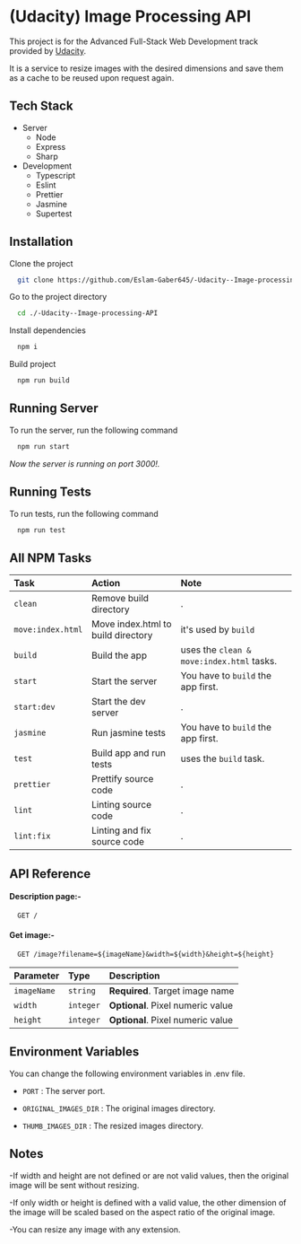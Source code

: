 # (Udacity) Image Processing API

This project is for the Advanced Full-Stack Web Development track provided by [Udacity](https://www.udacity.com/).

It is a service to resize images with the desired dimensions and save them as a cache to be reused upon request again.

## Tech Stack

- Server
  - Node
  - Express
  - Sharp
- Development
  - Typescript
  - Eslint
  - Prettier
  - Jasmine
  - Supertest

## Installation

Clone the project

```bash
  git clone https://github.com/Eslam-Gaber645/-Udacity--Image-processing-API.git
```

Go to the project directory

```bash
  cd ./-Udacity--Image-processing-API
```

Install dependencies

```bash
  npm i
```

Build project

```bash
  npm run build
```

## Running Server

To run the server, run the following command

```bash
  npm run start
```

_Now the server is running on port 3000!._

## Running Tests

To run tests, run the following command

```bash
  npm run test
```

## All NPM Tasks

| Task              | Action                             | Note                                      |
| :---------------- | :--------------------------------- | :---------------------------------------- |
| `clean`           | Remove build directory             | .                                         |
| `move:index.html` | Move index.html to build directory | it's used by `build`                      |
| `build`           | Build the app                      | uses the `clean & move:index.html` tasks. |
| `start`           | Start the server                   | You have to `build` the app first.        |
| `start:dev`       | Start the dev server               | .                                         |
| `jasmine`         | Run jasmine tests                  | You have to `build` the app first.        |
| `test`            | Build app and run tests            | uses the `build` task.                    |
| `prettier`        | Prettify source code               | .                                         |
| `lint`            | Linting source code                | .                                         |
| `lint:fix`        | Linting and fix source code        | .                                         |

## API Reference

#### Description page:-

```http
  GET /
```

#### Get image:-

```http
  GET /image?filename=${imageName}&width=${width}&height=${height}
```

| Parameter   | Type      | Description                       |
| :---------- | :-------- | :-------------------------------- |
| `imageName` | `string`  | **Required**. Target image name   |
| `width`     | `integer` | **Optional**. Pixel numeric value |
| `height`    | `integer` | **Optional**. Pixel numeric value |

## Environment Variables

You can change the following environment variables in .env file.

- `PORT` : The server port.

- `ORIGINAL_IMAGES_DIR` : The original images directory.

- `THUMB_IMAGES_DIR` : The resized images directory.

## Notes

-If width and height are not defined or are not valid values, then the original image will be sent without resizing.

-If only width or height is defined with a valid value, the other dimension of the image will be scaled based on the aspect ratio of the original image.

-You can resize any image with any extension.
